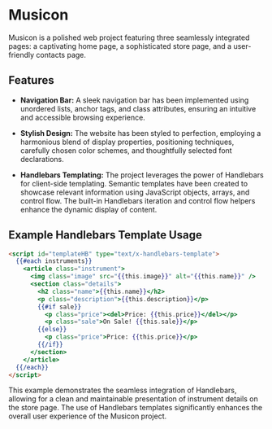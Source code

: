# Musicon 

Musicon is a polished web project featuring three seamlessly integrated pages: a captivating home page, a sophisticated store page, and a user-friendly contacts page. 

## Features

- **Navigation Bar:**
  A sleek navigation bar has been implemented using unordered lists, anchor tags, and class attributes, ensuring an intuitive and accessible browsing experience.

- **Stylish Design:**
  The website has been styled to perfection, employing a harmonious blend of display properties, positioning techniques, carefully chosen color schemes, and thoughtfully selected font declarations.

- **Handlebars Templating:**
  The project leverages the power of Handlebars for client-side templating. Semantic templates have been created to showcase relevant information using JavaScript objects, arrays, and control flow. The built-in Handlebars iteration and control flow helpers enhance the dynamic display of content.

## Example Handlebars Template Usage

```html
<script id="templateHB" type="text/x-handlebars-template">
  {{#each instruments}}
    <article class="instrument">
      <img class="image" src="{{this.image}}" alt="{{this.name}}" />
      <section class="details">
        <h2 class="name">{{this.name}}</h2>
        <p class="description">{{this.description}}</p>
        {{#if sale}}
          <p class="price"><del>Price: {{this.price}}</del></p>
          <p class="sale">On Sale! {{this.sale}}</p>
        {{else}}
          <p class="price">Price: {{this.price}}</p>
        {{/if}}
      </section>
    </article>
  {{/each}}
</script>
```

This example demonstrates the seamless integration of Handlebars, allowing for a clean and maintainable presentation of instrument details on the store page. The use of Handlebars templates significantly enhances the overall user experience of the Musicon project.
